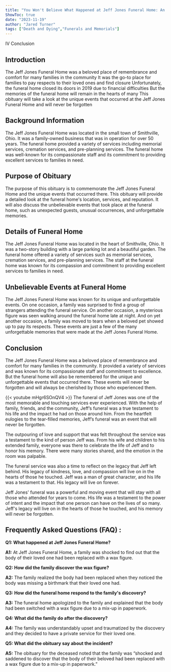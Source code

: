 ```yaml
---
title: "You Won't Believe What Happened at Jeff Jones Funeral Home: An Obituary You'll Never Forget"
ShowToc: true 
date: "2023-11-19"
author: "Jared Turner" 
tags: ["Death and Dying","Funerals and Memorials"]
---
```

IV Conclusion

## Introduction

The Jeff Jones Funeral Home was a beloved place of remembrance and comfort for many families in the community It was the go-to place for families to pay respects to their loved ones and find closure Unfortunately, the funeral home closed its doors in 2019 due to financial difficulties But the memories of the funeral home will remain in the hearts of many This obituary will take a look at the unique events that occurred at the Jeff Jones Funeral Home and will never be forgotten

## Background Information

The Jeff Jones Funeral Home was located in the small town of Smithville, Ohio. It was a family-owned business that was in operation for over 50 years. The funeral home provided a variety of services including memorial services, cremation services, and pre-planning services. The funeral home was well-known for its compassionate staff and its commitment to providing excellent services to families in need.

## Purpose of Obituary

The purpose of this obituary is to commemorate the Jeff Jones Funeral Home and the unique events that occurred there. This obituary will provide a detailed look at the funeral home's location, services, and reputation. It will also discuss the unbelievable events that took place at the funeral home, such as unexpected guests, unusual occurrences, and unforgettable memories.

## Details of Funeral Home

The Jeff Jones Funeral Home was located in the heart of Smithville, Ohio. It was a two-story building with a large parking lot and a beautiful garden. The funeral home offered a variety of services such as memorial services, cremation services, and pre-planning services. The staff at the funeral home was known for its compassion and commitment to providing excellent services to families in need.

## Unbelievable Events at Funeral Home

The Jeff Jones Funeral Home was known for its unique and unforgettable events. On one occasion, a family was surprised to find a group of strangers attending the funeral service. On another occasion, a mysterious figure was seen walking around the funeral home late at night. And on yet another occasion, a family was moved to tears when a beloved pet showed up to pay its respects. These events are just a few of the many unforgettable memories that were made at the Jeff Jones Funeral Home.

## Conclusion

The Jeff Jones Funeral Home was a beloved place of remembrance and comfort for many families in the community. It provided a variety of services and was known for its compassionate staff and commitment to excellence. But the funeral home will also be remembered for the unique and unforgettable events that occurred there. These events will never be forgotten and will always be cherished by those who experienced them.

{{< youtube mHgr6SOnQV4 >}} 
The funeral of Jeff Jones was one of the most memorable and touching services ever experienced. With the help of family, friends, and the community, Jeff’s funeral was a true testament to his life and the impact he had on those around him. From the heartfelt eulogies to the tear-filled memories, Jeff’s funeral was an event that will never be forgotten.

The outpouring of love and support that was felt throughout the service was a testament to the kind of person Jeff was. From his wife and children to his extended family, everyone was there to celebrate the life of Jeff and to honor his memory. There were many stories shared, and the emotion in the room was palpable.

The funeral service was also a time to reflect on the legacy that Jeff left behind. His legacy of kindness, love, and compassion will live on in the hearts of those he touched. Jeff was a man of great character, and his life was a testament to that. His legacy will live on forever.

Jeff Jones' funeral was a powerful and moving event that will stay with all those who attended for years to come. His life was a testament to the power of intent and the impact that one person can have on the lives of so many. Jeff's legacy will live on in the hearts of those he touched, and his memory will never be forgotten.

## Frequently Asked Questions (FAQ) :
**Q1: What happened at Jeff Jones Funeral Home?**

**A1:** At Jeff Jones Funeral Home, a family was shocked to find out that the body of their loved one had been replaced with a wax figure.

**Q2: How did the family discover the wax figure?**

**A2:** The family realized the body had been replaced when they noticed the body was missing a birthmark that their loved one had.

**Q3: How did the funeral home respond to the family's discovery?**

**A3:** The funeral home apologized to the family and explained that the body had been switched with a wax figure due to a mix-up in paperwork.

**Q4: What did the family do after the discovery?**

**A4:** The family was understandably upset and traumatized by the discovery and they decided to have a private service for their loved one.

**Q5: What did the obituary say about the incident?**

**A5:** The obituary for the deceased noted that the family was “shocked and saddened to discover that the body of their beloved had been replaced with a wax figure due to a mix-up in paperwork.”



